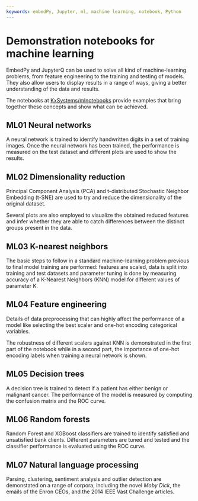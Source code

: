 ```yaml
---
keywords: embedPy, Jupyter, ml, machine learning, notebook, Python
---
```


# <i class="fas fa-share-alt"></i> Demonstration notebooks for machine learning



EmbedPy and JupyterQ can be used to solve all kind of machine-learning problems, from feature engineering to the training and testing of models. They also allow users to display results in a range of ways, giving a better understanding of the data and results.

The notebooks at 
<i class="fab fa-github"></i> 
[KxSystems/mlnotebooks](https://github.com/KxSystems/mlnotebooks)
provide examples that bring together these concepts and show what can be achieved.


## ML01 Neural networks

A neural network is trained to identify handwritten digits in a set of training images. Once the neural network has been trained, the performance is measured on the test dataset and different plots are used to show the results.


## ML02 Dimensionality reduction

Principal Component Analysis (PCA) and t-distributed Stochastic Neighbor Embedding (t-SNE) are used to try and reduce the dimensionality of the original dataset. 

Several plots are also employed to visualize the obtained reduced features and infer whether they are able to catch differences between the distinct groups present in the data.


## ML03 K-nearest neighbors

The basic steps to follow in a standard machine-learning problem previous to final model training are performed: features are scaled, data is split into training and test datasets and parameter tuning is done by measuring accuracy of a K-Nearest Neighbors (KNN) model for different values of parameter K.


## ML04 Feature engineering

Details of data preprocessing that can highly affect the performance of a model like selecting the best scaler and one-hot encoding categorical variables. 

The robustness of different scalers against KNN is demonstrated in the first part of the notebook while in a second part, the importance of one-hot encoding labels when training a neural network is shown.


## ML05 Decision trees

A decision tree is trained to detect if a patient has either benign or malignant cancer. The performance of the model is measured by computing the confusion matrix and the ROC curve.


## ML06 Random forests

Random Forest and XGBoost classifiers are trained to identify satisfied and unsatisfied bank clients. Different parameters are tuned and tested and the classifier performance is evaluated using the ROC curve.


## ML07 Natural language processing

Parsing, clustering, sentiment analysis and outlier detection are demonstated on a range of corpora, including the novel _Moby Dick_, the emails of the Enron CEOs, and the 2014 IEEE Vast Challenge articles.
